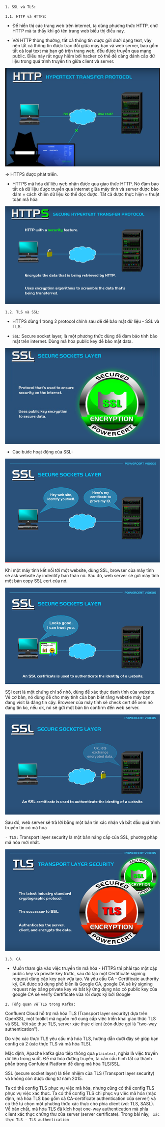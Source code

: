 `1. SSL và TLS:`

`1.1. HTTP và HTTPS`:
- Để hiển thị các trang web trên internet, ta dùng phương thức HTTP, chữ HTTP mà ta thấy khi gõ tên trang web biểu thị điều này.

- Với HTTP thông thường, tất cả thông tin được gửi dưới dạng text, vậy nên tất cả thông tin được trao đổi giữa máy bạn và web server, bao gồm tất cả loại text mà bạn gõ trên trang web, đều được truyền qua mạng public. Điều này rất nguy hiểm bởi hacker có thể dễ dàng đánh cắp dữ liệu trong quá trình truyền tin giữa client và server.


![ssl5](../img/ssl5.png)

=> HTTPS được phát triển.

- HTTPS mã hóa dữ liệu web nhận được qua giao thức HTTP. Nó đảm bảo tất cả dữ liệu được truyền qua internet giữa máy tính và server được bảo đảm = cách khiến dữ liệu ko thể đọc được. Tất cả được thực hiện = thuật toán mã hóa

![ssl6](../img/ssl6.png)

`1.2. TLS và SSL`:

- HTTPS dùng 1 trong 2 protocol chính sau để để bảo mật dữ liệu - SSL và TLS.

- `SSL`: Secure socket layer, là một phương thức dùng để đảm bảo tính bảo mật trên internet. Dùng mã hóa public key để bảo mật data.

![ssl7](../img/ssl7.png)

+ Các bước hoạt động của SSL:

![ssl1](../img/ssl1.png)

Khi một máy tính kết nối tới một website, dùng SSL, browser của máy tính sẽ ask website ấy indentify bản thân nó. Sau đó, web server sẽ gửi máy tính một bản copy SSL cert của nó.

![ssl2](../img/ssl2.png)

SSl cert là một chứng chỉ số nhỏ, dùng để xác thực danh tính của website. Về cơ bản, nó dùng để cho máy tính của bạn biết rằng webstie máy bạn đang visit là đáng tin cậy. Browser của máy tính sẽ check cert để xem nó đáng tin ko, nếu ok, nó sẽ gửi một bản tin confirm đến web server.

![ssl3](../img/ssl3.png)

Sau đó, web server sẽ trả lời bằng một bản tin xác nhận và bắt đầu quá trình truyền tin có mã hóa

`- TLS:` Transport layer security là một bản nâng cấp của SSL, phương pháp mã hóa mới nhất.

![ssl4](../img/ssl4.png)

`1.3. CA`

- Muốn tham gia vào việc truyền tin mã hóa - HTTPS thì phải tạo một cặp public key và private key trước, sau đó tạo một Certificate signing request dùng cặp key pair vừa tạo. Và yêu cầu CA - Certificate authority ký, CA được sử dụng phổ biến là Google CA, google CA sẽ ký  signing request này bằng private key và bất kỳ ứng dụng nào có public key của google CA sẽ verify Certificate vừa rồi được ký bởi Google

`2. Tổng quan về TLS trong Kafka:`

Confluent Cloud hỗ trợ mã hóa TLS (Transport layer security) dựa trên OpenSSL, một toolkit mã nguồn mở cung cấp việc triển khai giao thức TLS và  SSL. Với xác thực TLS, server xác thực client (còn được gọi là "two-way authentication").

Do việc xác thực TLS yêu cầu mã hóa TLS, hướng dẫn dưới đây sẽ giúp bạn config cả 2 (xác thực TLS và mã hóa TLS).

Mặc định, Apache kafka giao tiếp thông qua `plaintext`, nghĩa là việc truyền dữ liệu trong suốt. Để mã hóa đường truyền, ta cần cấu hình tất cả thành phần trong Confulent Platform để dùng mã hóa TLS/SSL.

SSL (secure socket layer) là tiền nhiệm của TLS (Transport layer security) và không còn được dùng từ năm 2015. 

Ta có thể config TLS phục vụ việc mã hóa, nhưng cũng có thể config TLS phục vụ việc xác thực. Ta có thể config TLS chỉ phục vụ việc mã hóa (mặc định, mã hóa TLS bao gồm cả CA-certificate authentication của server) và có thể tự chọn một phương thức xác thực cho phía client (vd: TLS, SASL). Về bản chất, mã hóa TLS đã kích hoạt one-way authentication mà phía client xác thực chứng thư của server (server certificate). Trong bài này, ` xác thực TLS - TLS authentication` 